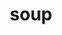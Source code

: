 ---
category: 4-letters
denotation: null
name: soup
reference_link: https://www.etymonline.com/word/soup
root_language: null
root_name: null
title: soup
type: free
word_sums:
- respelling: soup
  sum: 'Soup + '
---